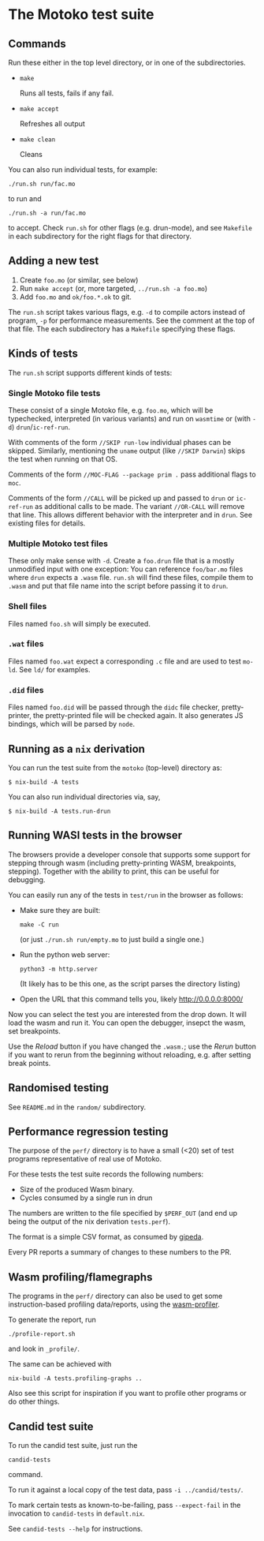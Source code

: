 The Motoko test suite
==========================

Commands
--------

Run these either in the top level directory, or in one of the subdirectories.

* `make`

   Runs all tests, fails if any fail.

* `make accept`

   Refreshes all output

* `make clean`

   Cleans

You can also run individual tests, for example:

    ./run.sh run/fac.mo

to run and

    ./run.sh -a run/fac.mo

to accept. Check `run.sh` for other flags (e.g. drun-mode), and see `Makefile`
in each subdirectory for the right flags for that directory.

Adding a new test
-----------------

1. Create `foo.mo` (or similar, see below)
2. Run `make accept` (or, more targeted, `../run.sh -a foo.mo`)
3. Add `foo.mo` and `ok/foo.*.ok` to git.

The `run.sh` script takes various flags, e.g. `-d` to compile actors instead of
program, `-p` for performance measurements. See the comment at the top of that
file. The each subdirectory has a `Makefile` specifying these flags.

Kinds of tests
--------------

The `run.sh` script supports different kinds of tests:

### Single Motoko file tests

These consist of a single Motoko file, e.g. `foo.mo`, which will be
typechecked, interpreted (in various variants) and run on `wasmtime` or (with
`-d`) `drun`/`ic-ref-run`.

With comments of the form `//SKIP run-low` individual phases can be skipped.
Similarly, mentioning the `uname` output (like `//SKIP Darwin`) skips the test
when running on that OS.

Comments of the form `//MOC-FLAG --package prim .` pass additional flags to
`moc`.

Comments of the form `//CALL` will be picked up and passed to `drun` or
`ic-ref-run` as additional calls to be made.  The variant `//OR-CALL` will
remove that line. This allows different behavior with the interpreter and in
`drun`. See existing files for details.

### Multiple Motoko test files

These only make sense with `-d`. Create a `foo.drun` file that is a mostly
unmodified input with one exception: You can reference `foo/bar.mo` files where
`drun` expects a `.wasm` file. `run.sh` will find these files, compile them to
`.wasm` and put that file name into the script before passing it to `drun`.

### Shell files

Files named `foo.sh` will simply be executed.

### `.wat` files

Files named `foo.wat` expect a corresponding `.c` file and are used to test
`mo-ld`. See `ld/` for examples.

### `.did` files

Files named `foo.did` will be passed through the `didc` file checker,
pretty-printer, the pretty-printed file will be checked again. It also generates
JS bindings, which will be parsed by `node`.


Running as a `nix` derivation
-----------------------------

You can run the test suite from the `motoko` (top-level) directory as:

``` shell
$ nix-build -A tests
```

You can also run individual directories via, say,

``` shell
$ nix-build -A tests.run-drun
```

Running WASI tests in the browser
---------------------------------

The browsers provide a developer console that supports some support for
stepping through wasm (including pretty-printing WASM, breakpoints, stepping).
Together with the ability to print, this can be useful for debugging.

You can easily run any of the tests in `test/run` in the browser as follows:

* Make sure they are built:
  ```
  make -C run
  ```
  (or just `./run.sh run/empty.mo` to just build a single one.)

* Run the python web server:
  ```
  python3 -m http.server
  ```
  (It likely has to be this one, as the script parses the directory listing)

* Open the URL that this command tells you, likely http://0.0.0.0:8000/

Now you can select the test you are interested from the drop down. It will load the wasm and run it. You can open the debugger, insepct the wasm, set breakpoints.

Use the _Reload_ button if you have changed the `.wasm.`;
use the _Rerun_ button if you want to rerun from the beginning without reloading, e.g. after setting break points.

Randomised testing
------------------

See `README.md` in the `random/` subdirectory.

Performance regression testing
------------------------------

The purpose of the `perf/` directory is to have a small (<20) set of test
programs representative of real use of Motoko.

For these tests the test suite records the following numbers:

* Size of the produced Wasm binary.
* Cycles consumed by a single run in drun

The numbers are written to the file specified by `$PERF_OUT` (and end up being
the output of the nix derivation `tests.perf`).

The format is a simple CSV format, as consumed by
[gipeda](https://github.com/nomeata/gipeda).

Every PR reports a summary of changes to these numbers to the PR.

Wasm profiling/flamegraphs
--------------------------

The programs in the `perf/` directory can also be used to get some
instruction-based profiling data/reports, using the
[wasm-profiler](https://github.com/dfinity/wasm-profiler).

To generate the report, run

    ./profile-report.sh

and look in `_profile/`.

The same can be achieved with

    nix-build -A tests.profiling-graphs ..

Also see this script for inspiration if you want to profile other programs or
do other things.

Candid test suite
-----------------

To run the candid test suite, just run the

    candid-tests

command.

To run it against a local copy of the test data, pass `-i ../candid/tests/`.

To mark certain tests as known-to-be-failing, pass `--expect-fail` in the
invocation to `candid-tests` in `default.nix`.

See `candid-tests --help` for instructions.
